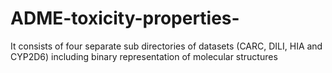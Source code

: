 # ADME-toxicity-properties-
It consists of four separate sub directories of datasets (CARC, DILI, HIA and CYP2D6) including binary representation of molecular structures
